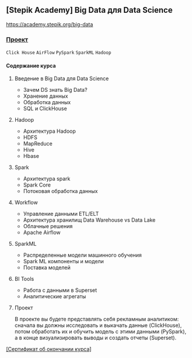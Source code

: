 ## [Stepik Academy] Big Data для Data Science
https://academy.stepik.org/big-data


### [Проект](_Project)

`Click House` `AirFlow` `PySpark` `SparkML` `Hadoop`

#### Содержание курса

1. Введение в Big Data для Data Science
    - Зачем DS знать Big Data?
    - Хранение данных
    - Обработка данных
    - SQL и ClickHouse

2. Hadoop
    - Архитектура Hadoop
    - HDFS
    - MapReduce
    - Hive
    - Hbase

3. Spark
    - Архитектура spark
    - Spark Core
    - Потоковая обработка данных

4. Workflow
    - Управление данными ETL/ELT
    - Архитектура хранилищ Data Warehouse vs Data Lake
    - Облачные решения
    - Apache Airflow

5. SparkML
    - Распределенные модели машинного обучения
    - Spark ML компоненты и модели
    - Поставка моделей

6. BI Tools
    - Работа с данными в Superset
    - Аналитические агрегаты

7. Проект

    В проекте вы будете представлять себя рекламным аналитиком: сначала вы должны исследовать и выкачать данные (ClickHouse),
потом обработать их и обучить модель с этими данными (PySpark), а в конце визуализировать выводы и создать отчеты (Superset).

<a href="https://stepik.org/cert/797811">[Сертификат об окончании курса]</a>
